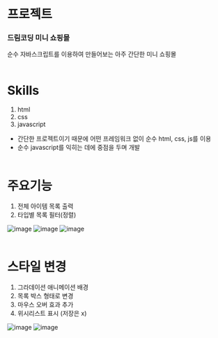 # 프로젝트<br>

### 드림코딩 미니 쇼핑몰<br>

순수 자바스크립트를 이용하여 만들어보는 아주 간단한 미니 쇼핑몰
<br><br>

# Skills

1. html
2. css
3. javascript

- 간단한 프로젝트이기 때문에 어떤 프레임워크 없이 순수 html, css, js를 이용<br>
- 순수 javascript를 익히는 데에 중점을 두며 개발
  <br><br>

# 주요기능

1. 전체 아이템 목록 출력
2. 타입별 목록 필터(정렬)

![image](https://user-images.githubusercontent.com/62632252/153341723-123966b2-5788-4bfc-a5cb-cd3674193bfd.png)
![image](https://user-images.githubusercontent.com/62632252/153341742-148bd584-2d21-4836-86df-35c8d04972b9.png)
![image](https://user-images.githubusercontent.com/62632252/153341785-44f1b72e-29ab-4d69-9495-8b1801aebe13.png)
  <br><br>

# 스타일 변경
1. 그라데이션 애니메이션 배경
2. 목록 박스 형태로 변경
3. 마우스 오버 효과 추가
4. 위시리스트 표시 (저장은 x)

![image](https://user-images.githubusercontent.com/62632252/153341840-0016ac6c-e690-4ec1-82df-4ef90e6a27c9.png)
![image](https://user-images.githubusercontent.com/62632252/153341854-f1d093f8-2d8b-4309-8bed-864e50f5c93f.png)
